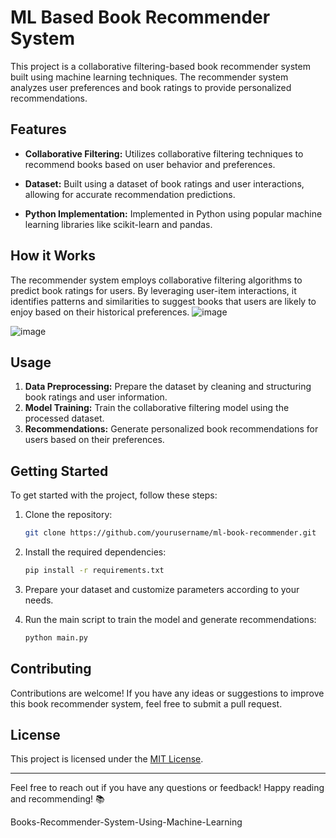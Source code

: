 # ML Based Book Recommender System

This project is a collaborative filtering-based book recommender system built using machine learning techniques. The recommender system analyzes user preferences and book ratings to provide personalized recommendations.

## Features

- **Collaborative Filtering:** Utilizes collaborative filtering techniques to recommend books based on user behavior and preferences.
  
- **Dataset:** Built using a dataset of book ratings and user interactions, allowing for accurate recommendation predictions.
  
- **Python Implementation:** Implemented in Python using popular machine learning libraries like scikit-learn and pandas.
  
## How it Works

The recommender system employs collaborative filtering algorithms to predict book ratings for users. By leveraging user-item interactions, it identifies patterns and similarities to suggest books that users are likely to enjoy based on their historical preferences.
![image](https://github.com/vichitravird/book-recommendation-system/assets/93407819/b4c334b3-9152-4e80-b7a8-8ce85567e4f6)

![image](https://github.com/vichitravird/book-recommendation-system/assets/93407819/b2edbba0-a4c5-4d61-b4d8-1bd9b4f1d6f0)


## Usage

1. **Data Preprocessing:** Prepare the dataset by cleaning and structuring book ratings and user information.
2. **Model Training:** Train the collaborative filtering model using the processed dataset.
3. **Recommendations:** Generate personalized book recommendations for users based on their preferences.

## Getting Started

To get started with the project, follow these steps:

1. Clone the repository:
   ```bash
   git clone https://github.com/yourusername/ml-book-recommender.git
   ```

2. Install the required dependencies:
   ```bash
   pip install -r requirements.txt
   ```

3. Prepare your dataset and customize parameters according to your needs.

4. Run the main script to train the model and generate recommendations:
   ```bash
   python main.py
   ```

## Contributing

Contributions are welcome! If you have any ideas or suggestions to improve this book recommender system, feel free to submit a pull request.

## License

This project is licensed under the [MIT License](LICENSE).

---

Feel free to reach out if you have any questions or feedback! Happy reading and recommending! 📚

Books-Recommender-System-Using-Machine-Learning
